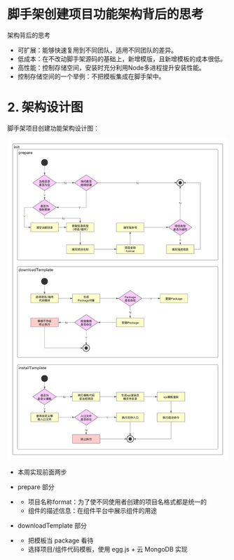 # 脚手架创建项目功能架构背后的思考

架构背后的思考

- 可扩展：能够快速复用到不同团队，适用不同团队的差异。
- 低成本：在不改动脚手架源码的基础上，新增模版，且新增模板的成本很低。
- 高性能：控制存储空间，安装时充分利用Node多进程提升安装性能。
- 控制存储空间的一个举例：不把模板集成在脚手架中。

# 2. 架构设计图

脚手架项目创建功能架构设计图：

![img](image/1624356339855-f72ef57c-9349-45bf-a93f-f952c46c2623.png)

- 本周实现前面两步
- prepare 部分

- - 项目名称format：为了使不同使用者创建的项目名格式都是统一的
  - 组件的描述信息：在组件平台中展示组件的用途

- downloadTemplate 部分

- - 把模板当 package 看待
  - 选择项目/组件代码模板，使用 egg.js + 云 MongoDB 实现
